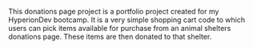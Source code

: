 This donations page project is a portfolio project created for my HyperionDev bootcamp.
It is a very simple shopping cart code to which users can pick items available for purchase from an animal shelters donations page.  These items are then donated to that shelter.
